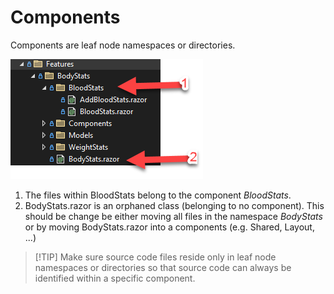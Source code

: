 
# Components

Components are leaf node namespaces or directories.

![](../assets/components.png)
1. The files within BloodStats belong to the component *BloodStats*.
2. BodyStats.razor is an orphaned class (belonging to no component). This should be change be either moving all files in the namespace *BodyStats* or by moving BodyStats.razor into a components (e.g. Shared, Layout, ...)

> [!TIP] Make sure source code files reside only in leaf node namespaces or directories so that source code can always be identified within a specific component.

